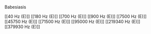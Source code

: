 

Babesiasis

[[40 Hz (E)]]
[[180 Hz (E)]]
[[700 Hz (E)]]
[[900 Hz (E)]]
[[7500 Hz (E)]]
[[45750 Hz (E)]]
[[71500 Hz (E)]]
[[95000 Hz (E)]]
[[219340 Hz (E)]]
[[379930 Hz (E)]]